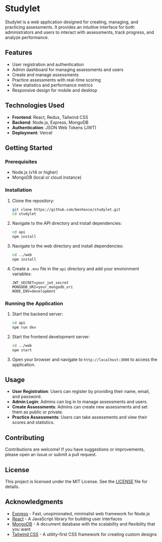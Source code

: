 # Studylet

Studylet is a web application designed for creating, managing, and practicing assessments. It provides an intuitive interface for both administrators and users to interact with assessments, track progress, and analyze performance.

## Features

- User registration and authentication
- Admin dashboard for managing assessments and users
- Create and manage assessments
- Practice assessments with real-time scoring
- View statistics and performance metrics
- Responsive design for mobile and desktop

## Technologies Used

- **Frontend**: React, Redux, Tailwind CSS
- **Backend**: Node.js, Express, MongoDB
- **Authentication**: JSON Web Tokens (JWT)
- **Deployment**: Vercel

## Getting Started

### Prerequisites

- Node.js (v14 or higher)
- MongoDB (local or cloud instance)

### Installation

1. Clone the repository:

   ```bash
   git clone https://github.com/benhexie/studylet.git
   cd studylet
   ```

2. Navigate to the API directory and install dependencies:

   ```bash
   cd api
   npm install
   ```

3. Navigate to the web directory and install dependencies:

   ```bash
   cd ../web
   npm install
   ```

4. Create a `.env` file in the `api` directory and add your environment variables:

   ```plaintext
   JWT_SECRET=your_jwt_secret
   MONGODB_URI=your_mongodb_uri
   NODE_ENV=development
   ```

### Running the Application

1. Start the backend server:

   ```bash
   cd api
   npm run dev
   ```

2. Start the frontend development server:

   ```bash
   cd ../web
   npm start
   ```

3. Open your browser and navigate to `http://localhost:3000` to access the application.

## Usage

- **User Registration**: Users can register by providing their name, email, and password.
- **Admin Login**: Admins can log in to manage assessments and users.
- **Create Assessments**: Admins can create new assessments and set them as public or private.
- **Practice Assessments**: Users can take assessments and view their scores and statistics.

## Contributing

Contributions are welcome! If you have suggestions or improvements, please open an issue or submit a pull request.

## License

This project is licensed under the MIT License. See the [LICENSE](LICENSE) file for details.

## Acknowledgments

- [Express](https://expressjs.com/) - Fast, unopinionated, minimalist web framework for Node.js
- [React](https://reactjs.org/) - A JavaScript library for building user interfaces
- [MongoDB](https://www.mongodb.com/) - A document database with the scalability and flexibility that you want
- [Tailwind CSS](https://tailwindcss.com/) - A utility-first CSS framework for creating custom designs